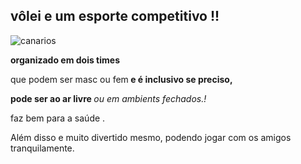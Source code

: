 

<!DOCTYPE html>

<html lang="pt-br">

<head>

<meta charset="UTF-8">

<title>Voleibol</title>

<link rel="stylesheet" href="style.css">

<link rel="icon" href="brain.png">

</head>

<body>

<section class="Titulo">

<h1 id="titulo"> vôlei e um esporte competitivo !!</h1>

</section>

<section class="conteudo">

<div class="imagem">

<img src="imagem canario.jpg" alt="canarios">

</div>

<div class="texto div">

<p class="texto"><strong>organizado em dois times</strong> </p>

<p class="texto"> que podem ser masc ou fem<strong> e é inclusivo se preciso,

pode ser ao ar livre </strong> <em> ou em ambients fechados.!</em></p>

<p class="texto"> faz bem para a saúde .</p>

<p class="texto"> Além disso e muito divertido mesmo, podendo jogar com os amigos tranquilamente.</p>
